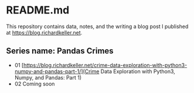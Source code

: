 # README.md

This repository contains data, notes, and the writing a blog post I published at https://blog.richardkeller.net.

## Series name: Pandas Crimes

- 01 [https://blog.richardkeller.net/crime-data-exploration-with-python3-numpy-and-pandas-part-1/](Crime Data Exploration with Python3, Numpy, and Pandas: Part 1)
- 02 Coming soon


